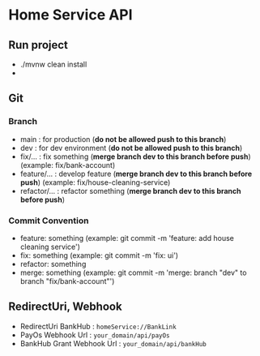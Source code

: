 # Home Service API
## Run project
- ./mvnw clean install
- 
## Git
### Branch
- main : for production (**do not be allowed push to this branch**)
- dev : for dev environment (**do not be allowed push to this branch**)
- fix/... : fix something (**merge branch dev to this branch before push**) (example: fix/bank-account)
- feature/... : develop feature (**merge branch dev to this branch before push**) (example: fix/house-cleaning-service)
- refactor/... : refactor something (**merge branch dev to this branch before push**)

### Commit Convention
- feature: something (example: git commit -m 'feature: add house cleaning service')
- fix: something (example: git commit -m 'fix: ui')
- refactor: something 
- merge: something (example: git commit -m 'merge: branch "dev" to branch "fix/bank-account"')

## RedirectUri, Webhook
- RedirectUri BankHub : ```homeService://BankLink```
- PayOs Webhook Url : ```your_domain/api/payOs```
- BankHub Grant Webhook Url : ```your_domain/api/bankHub```

